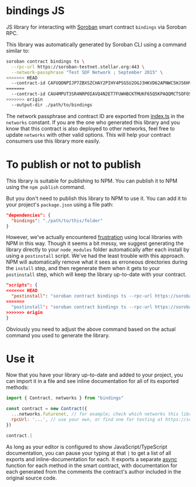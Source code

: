 # bindings JS

JS library for interacting with [Soroban](https://soroban.stellar.org/) smart contract `bindings` via Soroban RPC.

This library was automatically generated by Soroban CLI using a command similar to:

```bash
soroban contract bindings ts \
  --rpc-url https://soroban-testnet.stellar.org:443 \
  --network-passphrase "Test SDF Network ; September 2015" \
<<<<<<< HEAD
  --contract-id CAFUQONPIJP7ZBXSZCHAY2PIHY4PSGSU2OGJ3HKVD62APNWC5HJS6HVU \
=======
  --contract-id CAU4MPUT3SR4NRPOIAVQ4N2ET7FUWHBCKTMUKF65Q5KPAQQMCTSOFOSO \
>>>>>>> origin
  --output-dir ./path/to/bindings
```

The network passphrase and contract ID are exported from [index.ts](./src/index.ts) in the `networks` constant. If you are the one who generated this library and you know that this contract is also deployed to other networks, feel free to update `networks` with other valid options. This will help your contract consumers use this library more easily.

# To publish or not to publish

This library is suitable for publishing to NPM. You can publish it to NPM using the `npm publish` command.

But you don't need to publish this library to NPM to use it. You can add it to your project's `package.json` using a file path:

```json
"dependencies": {
  "bindings": "./path/to/this/folder"
}
```

However, we've actually encountered [frustration](https://github.com/stellar/soroban-example-dapp/pull/117#discussion_r1232873560) using local libraries with NPM in this way. Though it seems a bit messy, we suggest generating the library directly to your `node_modules` folder automatically after each install by using a `postinstall` script. We've had the least trouble with this approach. NPM will automatically remove what it sees as erroneous directories during the `install` step, and then regenerate them when it gets to your `postinstall` step, which will keep the library up-to-date with your contract.

```json
"scripts": {
<<<<<<< HEAD
  "postinstall": "soroban contract bindings ts --rpc-url https://soroban-testnet.stellar.org:443 --network-passphrase \"Test SDF Network ; September 2015\" --id CAFUQONPIJP7ZBXSZCHAY2PIHY4PSGSU2OGJ3HKVD62APNWC5HJS6HVU --name bindings"
=======
  "postinstall": "soroban contract bindings ts --rpc-url https://soroban-testnet.stellar.org:443 --network-passphrase \"Test SDF Network ; September 2015\" --id CAU4MPUT3SR4NRPOIAVQ4N2ET7FUWHBCKTMUKF65Q5KPAQQMCTSOFOSO --name bindings"
>>>>>>> origin
}
```

Obviously you need to adjust the above command based on the actual command you used to generate the library.

# Use it

Now that you have your library up-to-date and added to your project, you can import it in a file and see inline documentation for all of its exported methods:

```js
import { Contract, networks } from "bindings"

const contract = new Contract({
  ...networks.futurenet, // for example; check which networks this library exports
  rpcUrl: '...', // use your own, or find one for testing at https://soroban.stellar.org/docs/reference/rpc#public-rpc-providers
})

contract.|
```

As long as your editor is configured to show JavaScript/TypeScript documentation, you can pause your typing at that `|` to get a list of all exports and inline-documentation for each. It exports a separate [async](https://developer.mozilla.org/en-US/docs/Web/JavaScript/Reference/Statements/async_function) function for each method in the smart contract, with documentation for each generated from the comments the contract's author included in the original source code.
